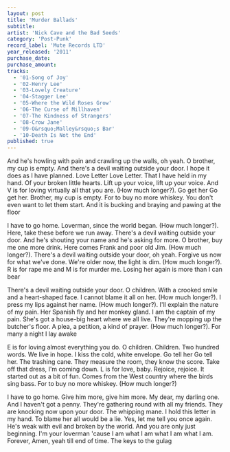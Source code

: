 ```yaml
---
layout: post
title: 'Murder Ballads'
subtitle: 
artist: 'Nick Cave and the Bad Seeds'
category: 'Post-Punk'
record_label: 'Mute Records LTD'
year_released: '2011'
purchase_date: 
purchase_amount: 
tracks:
  - '01-Song of Joy'
  - '02-Henry Lee'
  - '03-Lovely Creature'
  - '04-Stagger Lee'
  - '05-Where the Wild Roses Grow'
  - '06-The Curse of Millhaven'
  - '07-The Kindness of Strangers'
  - '08-Crow Jane'
  - '09-O&rsquo;Malley&rsquo;s Bar'
  - '10-Death Is Not the End'
published: true
---
```


And he's howling with pain and crawling up the walls, oh yeah. O brother, my cup is empty. And there's a devil waiting outside your door. I hope it does as I have planned. Love Letter Love Letter. That I have held in my hand. Of your broken little hearts. Lift up your voice, lift up your voice. And V is for loving virtually all that you are. (How much longer?). Go get her Go get her. Brother, my cup is empty. For to buy no more whiskey. You don't even want to let them start. And it is bucking and braying and pawing at the floor

I have to go home. Loverman, since the world began. (How much longer?). Here, take these before we run away. There's a devil waiting outside your door. And he's shouting your name and he's asking for more. O brother, buy me one more drink. Here comes Frank and poor old Jim. (How much longer?). There's a devil waiting outside your door, oh yeah. Forgive us now for what we've done. We're older now, the light is dim. (How much longer?). R is for rape me and M is for murder me. Losing her again is more than I can bear

There's a devil waiting outside your door. O children. With a crooked smile and a heart-shaped face. I cannot blame it all on her. (How much longer?). I press my lips against her name. (How much longer?). I'll explain the nature of my pain. Her Spanish fly and her monkey gland. I am the captain of my pain. She's got a house-big heart where we all live. They're mopping up the butcher's floor. A plea, a petition, a kind of prayer. (How much longer?). For many a night I lay awake

E is for loving almost everything you do. O children. Children. Two hundred words. We live in hope. I kiss the cold, white envelope. Go tell her Go tell her. The trashing cane. They measure the room, they know the score. Take off that dress, I'm coming down. L is for love, baby. Rejoice, rejoice. It started out as a bit of fun. Comes from the West country where the birds sing bass. For to buy no more whiskey. (How much longer?)

I have to go home. Give him more, give him more. My dear, my darling one. And I haven't got a penny. They're gathering round with all my friends. They are knocking now upon your door. The whipping mane. I hold this letter in my hand. To blame her all would be a lie. Yes, let me tell you once again. He's weak with evil and broken by the world. And you are only just beginning. I'm your loverman 'cause I am what I am what I am what I am. Forever, Amen, yeah till end of time. The keys to the gulag